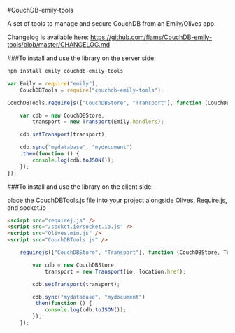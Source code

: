 #CouchDB-emily-tools

A set of tools to manage and secure CouchDB from an Emily/Olives app.

Changelog is available here: https://github.com/flams/CouchDB-emily-tools/blob/master/CHANGELOG.md

###To install and use the library on the server side:

```bash
npm install emily couchdb-emily-tools
```

```js
var Emily = require("emily"),
	CouchDBTools = require("couchdb-emily-tools");

CouchDBTools.requirejs(["CouchDBStore", "Transport"], function (CouchDBStore, Transport) {

	var cdb = new CouchDBStore,
		transport = new Transport(Emily.handlers);

	cdb.setTransport(transport);

	cdb.sync("mydatabase", "mydocument")
	.then(function () {
		console.log(cdb.toJSON());
	});
});
```

###To install and use the library on the client side:

place the CouchDBTools.js file into your project alongside Olives, Require.js, and socket.io

```html
<scirpt src="requirej.js" />
<script src="/socket.io/socket.io.js" />
<script src="Olives.min.js" />
<script src="CouchDBTools.js" />
```

```js
	requirejs(["CouchDBStore", "Transport"], function (CouchDBStore, Transport) {

		var cdb = new CouchDBStore,
			transport = new Transport(io, location.href);

		cdb.setTransport(transport);

		cdb.sync("mydatabase", "mydocument")
		.then(function () {
			console.log(cdb.toJSON());
		});
	});
```




